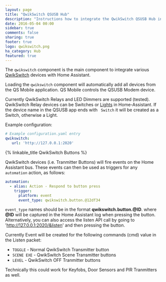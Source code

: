 ```yaml
---
layout: page
title: "QwikSwitch QSUSB Hub"
description: "Instructions how to integrate the QwikSwitch QSUSB Hub into Home Assistant."
date: 2016-05-04 00:00
sidebar: true
comments: false
sharing: true
footer: true
logo: qwikswitch.png
ha_category: Hub
featured: true
---
```



The `qwikswitch` component is the main component to integrate various [QwikSwitch](http://www.qwikswitch.co.za/) devices with Home Assistant.

Loading the `qwikswitch` component will automatically add all devices from the QS Mobile application. QS Mobile controls the QSUSB Modem device.

Currently QwikSwitch Relays and LED Dimmers are supported (tested). QwikSwitch Relay devices can be Switches or [Lights](/components/qwikswitch/lights/) in Home-Assistant. If the device name in the QSUSB app ends with ` Switch` it will be created as a Switch, otherwise a Light.

Example configuration:

```yaml
# Example configuration.yaml entry
qwikswitch:
   url: 'http://127.0.0.1:2020'
```

{% linkable_title QwikSwitch Buttons %}

QwikSwitch devices (i.e. Tranmitter Buttons) will fire events on the Home Assistant bus. These events can then be used as triggers for any `automation` action, as follows:

```yaml
automation:
  - alias: Action - Respond to button press
    trigger:
      platform: event
      event_type: qwikswitch.button.@12df34
```

`event_type` names should be in the format **qwikswitch.button.@__ID__**. where **@__ID__** will be captured in the Home Assistant log when pressing the button. Alternatively, you can also access the listen API call by going to 'http://127.0.0.1:2020/&listen' and then pressing the button.

Currently Event will be created for the following commands (cmd) value in the Listen packet:
- `TOGGLE` - Normal QwikSwitch Transmitter button
- `SCENE EXE` - QwikSwitch Scene Transmitter buttons
- `LEVEL` - QwikSwitch OFF Tranmitter buttons

Technically this could work for Keyfobs, Door Sensors and PIR Tranmitters as well.
